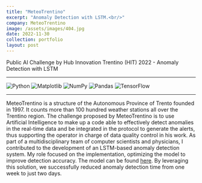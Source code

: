 ```yaml
---
title: "MeteoTrentino"
excerpt: "Anomaly Detection with LSTM.<br/>"
company: MeteoTrentino
image: /assets/images/404.jpg
date: 2022-11-30
collection: portfolio
layout: post
---
```


Public AI Challenge by Hub Innovation Trentino (HIT) 2022 - Anomaly Detection with LSTM

---

![Python](https://img.shields.io/badge/python-3670A0?style=flat&logo=python&logoColor=ffdd54) ![Matplotlib](https://img.shields.io/badge/Matplotlib-%23ffffff.svg?style=flat&logo=Matplotlib&logoColor=black) ![NumPy](https://img.shields.io/badge/numpy-%23013243.svg?style=flat&logo=numpy&logoColor=white) ![Pandas](https://img.shields.io/badge/pandas-%23150458.svg?style=flat&logo=pandas&logoColor=white) ![TensorFlow](https://img.shields.io/badge/TensorFlow-%23FF6F00.svg?style=flat&logo=TensorFlow&logoColor=white)

---

MeteoTrentino is a structure of the Autonomous Province of Trento founded in 1997. It counts
more than 100 hundred weather stations all over the Trentino region.
The challenge proposed by MeteoTrentino is to use Artificial Intelligence to make up a code able to effectively detect anomalies in the real-time data and be integrated in the protocol to generate the
alerts, thus supporting the operator in charge of data quality control in his work.
As part of a multidisciplinary team of computer scientists and physicians, I contributed to the development of an LSTM-based anomaly detection system. My role focused on the implementation, optimizing the model to improve detection accuracy. The model can be found [here](https://github.com/eliazonta/AI-Challenge-HIT-2022). By leveraging this solution, we successfully reduced anomaly detection time from one week to just two days.
